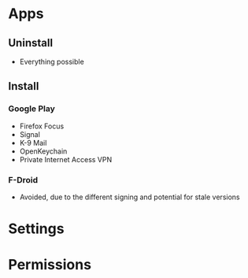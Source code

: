 # Apps
## Uninstall
* Everything possible

## Install
### Google Play
* Firefox Focus
* Signal
* K-9 Mail
* OpenKeychain
* Private Internet Access VPN

### F-Droid
* Avoided, due to the different signing and potential for stale versions

# Settings

# Permissions

